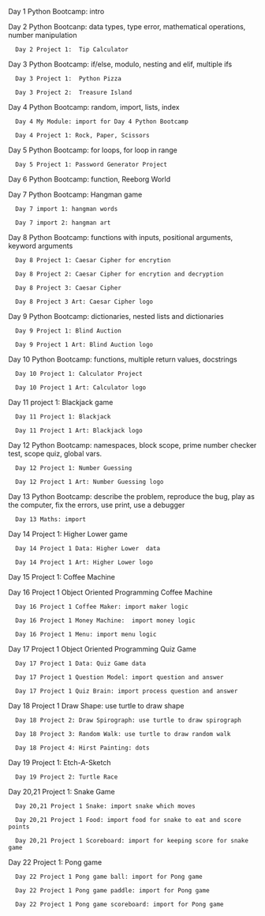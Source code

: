 Day 1 Python Bootcamp: intro

Day 2 Python Bootcanp: data types, type error, mathematical operations, number manipulation

      Day 2 Project 1:  Tip Calculator 

Day 3 Python Bootcamp: if/else, modulo, nesting and elif, multiple ifs

      Day 3 Project 1:  Python Pizza

      Day 3 Project 2:  Treasure Island 

Day 4 Python Bootcamp: random, import, lists, index

      Day 4 My Module: import for Day 4 Python Bootcamp

      Day 4 Project 1: Rock, Paper, Scissors

Day 5 Python Bootcamp: for loops, for loop in range

      Day 5 Project 1: Password Generator Project

Day 6 Python Bootcamp: function, Reeborg World 

Day 7 Python Bootcamp:  Hangman game

      Day 7 import 1: hangman words

      Day 7 import 2: hangman art

Day 8 Python Bootcamp: functions with inputs, positional arguments, keyword arguments

      Day 8 Project 1: Caesar Cipher for encrytion 

      Day 8 Project 2: Caesar Cipher for encrytion and decryption

      Day 8 Project 3: Caesar Cipher

      Day 8 Project 3 Art: Caesar Cipher logo

Day 9 Python Bootcamp: dictionaries, nested lists and dictionaries

      Day 9 Project 1: Blind Auction

      Day 9 Project 1 Art: Blind Auction logo

Day 10 Python Bootcamp: functions, multiple return values, docstrings

      Day 10 Project 1: Calculator Project 

      Day 10 Project 1 Art: Calculator logo

Day 11 project 1: Blackjack game

      Day 11 Project 1: Blackjack

      Day 11 Project 1 Art: Blackjack logo

Day 12 Python Bootcamp:  namespaces, block scope, prime number checker test, scope quiz, global vars.

      Day 12 Project 1: Number Guessing

      Day 12 Project 1 Art: Number Guessing logo

Day 13 Python Bootcamp: describe the problem, reproduce the bug, 
                             play as the computer, fix the errors, use print, use a debugger

      Day 13 Maths: import

Day 14 Project 1: Higher Lower game

      Day 14 Project 1 Data: Higher Lower  data

      Day 14 Project 1 Art: Higher Lower logo

Day 15 Project 1: Coffee Machine

Day 16 Project 1 Object Oriented Programming Coffee Machine

      Day 16 Project 1 Coffee Maker: import maker logic

      Day 16 Project 1 Money Machine:  import money logic

      Day 16 Project 1 Menu: import menu logic

Day 17 Project 1  Object Oriented Programming  Quiz Game

      Day 17 Project 1 Data: Quiz Game data

      Day 17 Project 1 Question Model: import question and answer 

      Day 17 Project 1 Quiz Brain: import process question and answer

Day 18 Project 1 Draw Shape: use turtle to draw shape

      Day 18 Project 2: Draw Spirograph: use turtle to draw spirograph

      Day 18 Project 3: Random Walk: use turtle to draw random walk

      Day 18 Project 4: Hirst Painting: dots

Day 19 Project 1: Etch-A-Sketch

      Day 19 Project 2: Turtle Race

Day 20,21 Project 1: Snake Game

      Day 20,21 Project 1 Snake: import snake which moves

      Day 20,21 Project 1 Food: import food for snake to eat and score points

      Day 20,21 Project 1 Scoreboard: import for keeping score for snake game

Day 22 Project 1: Pong game

      Day 22 Project 1 Pong game ball: import for Pong game

      Day 22 Project 1 Pong game paddle: import for Pong game

      Day 22 Project 1 Pong game scoreboard: import for Pong game

